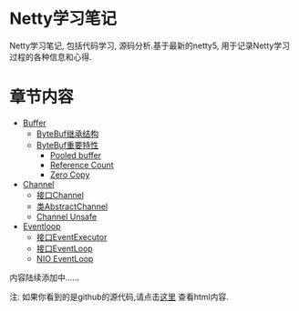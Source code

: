 Netty学习笔记
============

Netty学习笔记, 包括代码学习, 源码分析.基于最新的netty5, 用于记录Netty学习过程的各种信息和心得.

# 章节内容

* [Buffer](buffer/buffer.md)
	* [ByteBuf继承结构](buffer/inheritance.md)
	* [ByteBuf重要特性](buffer/important_features.md)
        * [Pooled buffer](buffer/pooled_buffer.md)
        * [Reference Count](buffer/reference_count.md)
        * [Zero Copy](buffer/zero_copy.md)
* [Channel](channel/channel.md)
	* [接口Channel](channel/interface_Channel.md)
	* [类AbstractChannel](channel/class_AbstractChannel.md)
	* [Channel Unsafe](channel/interface_Unsafe.md)
* [Eventloop](eventloop/eventloop.md)
	* [接口EventExecutor](eventloop/interface_EventExecutor.md)
	* [接口EventLoop](eventloop/interface_EventLoop.md)
	* [NIO EventLoop](eventloop/nio_eventloop.md)

内容陆续添加中......

注: 如果你看到的是github的源代码,请点击[这里](http://skyao.github.io/leaning-netty/) 查看html内容.

